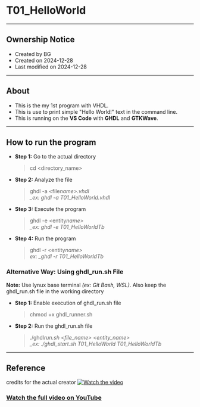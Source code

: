 # T01_HelloWorld

---

## Ownership Notice

- Created by BG
- Created on 2024-12-28
- Last modified on 2024-12-28

---

## About

- This is the my 1st program with VHDL.
- This is use to print simple "Hello World!" text in the command line.
- This is running on the **VS Code** with **GHDL** and **GTKWave**.

---

## How to run the program

- **Step 1:** Go to the actual directory

  > cd <directory_name>

- **Step 2:** Analyze the file

  > ghdl -a <file*name>.vhdl<br> \_ex: ghdl -a T01_HelloWorld.vhdl*

- **Step 3:** Execute the program

  > ghdl -e <entity*name><br> \_ex: ghdl -e T01_HelloWorldTb*

- **Step 4:** Run the program

  > ghdl -r <entity*name><br> ex: \_ghdl -r T01_HelloWorldTb*

### Alternative Way: Using ghdl_run.sh File

**Note:** Use lynux base terminal _(ex: Git Bash, WSL)_. Also keep the ghdl_run.sh file in the working directory

- **Step 1:** Enable execution of ghdl_run.sh file

  > chmod +x ghdl_runner.sh

- **Step 2:** Run the ghdl_run.sh file
  > ./ghdl*run.sh <file_name> <entity_name> <br> \_ex: ./ghdl_start.sh T01_HelloWorld T01_HelloWorldTb*

---

## Reference

credits for the actual creator
[![Watch the video](https://img.youtube.com/vi/h4ZXge1BE80/maxresdefault.jpg)](https://youtu.be/h4ZXge1BE80)

### [Watch the full video on YouTube](https://youtu.be/h4ZXge1BE80)
